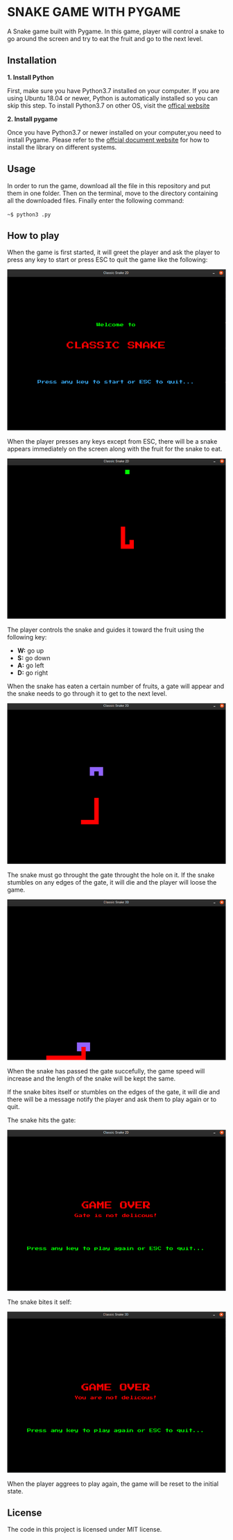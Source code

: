 # SNAKE GAME WITH PYGAME

A Snake game built with Pygame. In this game, player will control
a snake to go around the screen and try to eat the fruit and go to the next level.

## Installation

__1. Install Python__

First, make sure you have Python3.7 installed on your computer. If you are using Ubuntu 18.04 or newer, Python is automatically installed so you can skip this step. To install Python3.7 on other OS, visit the [offical website](https://www.python.org/downloads/)

__2. Install pygame__

Once you have Python3.7 or newer installed on your computer,you need to install Pygame. Please refer to the [offcial document website](https://www.pygame.org/news) for how to install the library on different systems.

## Usage

In order to run the game, download all the file in this repository and put them in one folder. Then on the terminal, move to the directory containing all the downloaded files. Finally enter the following command:

`~$ python3 .py`

## How to play

When the game is first started, it will greet the player and ask the player to press any key to start or press ESC to 
quit the game like the following:

![start_screen](start_screen.png)

When the player presses any keys except from ESC, there will be a snake appears immediately on the screen along with the fruit for the snake to eat.

![fruit](fruit.png)

The player controls the snake and guides it toward the fruit using the following key:

* __W:__ go up
* __S:__ go down
* __A:__ go left
* __D:__ go right

When the snake has eaten a certain number of fruits, a gate will appear and the snake needs to go through it to get to the next level. 

![gate_appear](gate_appear.png)

The snake must go throught the gate throught the hole on it. If the snake stumbles on any edges of the gate, it will die and the player will loose the game.

![pass_gate](pass_gate.png)

When the snake has passed the gate succefully, the game speed will increase and the length of the snake will be kept the same.

If the snake bites itself or stumbles on the edges of the gate, it will die and there will be a message notify the player and ask them to play again or to quit.

The snake hits the gate:

![gate_die](gate_die.png)

The snake bites it self:

![snake_die](snake_die.png)

When the player aggrees to play again, the game will be reset to the initial state.

## License

The code in this project is licensed under MIT license.